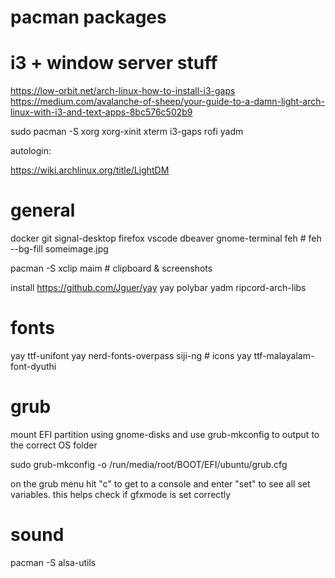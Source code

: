 
pacman packages
==

i3 + window server stuff
===

https://low-orbit.net/arch-linux-how-to-install-i3-gaps
https://medium.com/avalanche-of-sheep/your-guide-to-a-damn-light-arch-linux-with-i3-and-text-apps-8bc576c502b9

sudo pacman -S xorg xorg-xinit xterm i3-gaps rofi yadm

autologin:

https://wiki.archlinux.org/title/LightDM

general
===

docker
git
signal-desktop
firefox
vscode
dbeaver
gnome-terminal
feh # feh --bg-fill someimage.jpg

pacman -S xclip maim # clipboard & screenshots

install https://github.com/Jguer/yay
yay polybar yadm ripcord-arch-libs

# fonts
yay ttf-unifont
yay nerd-fonts-overpass siji-ng # icons
yay ttf-malayalam-font-dyuthi

# grub
mount EFI partition using gnome-disks and use grub-mkconfig to output to the correct OS folder

sudo grub-mkconfig -o /run/media/root/BOOT/EFI/ubuntu/grub.cfg

on the grub menu hit "c" to get to a console and enter "set" to see all set variables. this helps check if gfxmode is set correctly

# sound
pacman -S alsa-utils
